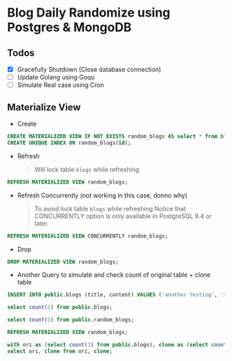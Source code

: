 # Blog Daily Randomize using Postgres & MongoDB

## Todos

- [x] Gracefully Shutdown (Close database connection)
- [ ] Update Golang using Goqu
- [ ] Simulate Real case using Cron

## Materialize View

- Create

```sql
CREATE MATERIALIZED VIEW IF NOT EXISTS random_blogs AS select * from blogs ORDER BY RANDOM();
CREATE UNIQUE INDEX ON random_blogs(id);
```

- Refresh
  > Will lock table `blogs` while refreshing

```sql
REFRESH MATERIALIZED VIEW random_blogs;
```

- Refresh Concurrently (not working in this case, donno why)
  > To avoid lock table `blogs` while refreshing
  > Notice that CONCURRENTLY option is only available in PostgreSQL 9.4 or later.

```sql
REFRESH MATERIALIZED VIEW CONCURRENTLY random_blogs;
```

- Drop

```sql
DROP MATERIALIZED VIEW random_blogs;
```

- Another Query to simulate and check count of original table + clone table

```sql
INSERT INTO public.blogs (title, content) VALUES ('another testing', 'test content test');

select count(1) from public.blogs;

select count(1) from public.random_blogs;

REFRESH MATERIALIZED VIEW random_blogs;

with ori as (select count(1) from public.blogs), clone as (select count(1) from public.random_blogs)
select ori, clone from ori, clone;
```
